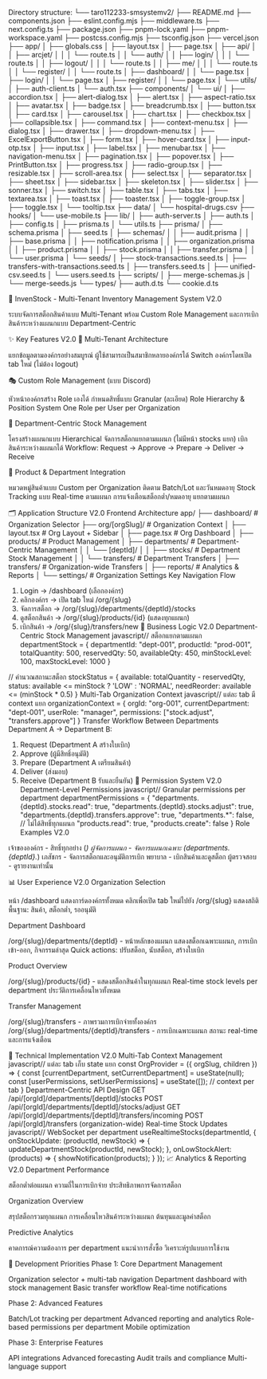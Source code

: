 Directory structure:
└── taro112233-smsystemv2/
    ├── README.md
    ├── components.json
    ├── eslint.config.mjs
    ├── middleware.ts
    ├── next.config.ts
    ├── package.json
    ├── pnpm-lock.yaml
    ├── pnpm-workspace.yaml
    ├── postcss.config.mjs
    ├── tsconfig.json
    ├── vercel.json
    ├── app/
    │   ├── globals.css
    │   ├── layout.tsx
    │   ├── page.tsx
    │   ├── api/
    │   │   ├── arcjet/
    │   │   │   └── route.ts
    │   │   └── auth/
    │   │       ├── login/
    │   │       │   └── route.ts
    │   │       ├── logout/
    │   │       │   └── route.ts
    │   │       ├── me/
    │   │       │   └── route.ts
    │   │       └── register/
    │   │           └── route.ts
    │   ├── dashboard/
    │   │   └── page.tsx
    │   ├── login/
    │   │   └── page.tsx
    │   ├── register/
    │   │   └── page.tsx
    │   └── utils/
    │       ├── auth-client.ts
    │       └── auth.tsx
    ├── components/
    │   └── ui/
    │       ├── accordion.tsx
    │       ├── alert-dialog.tsx
    │       ├── alert.tsx
    │       ├── aspect-ratio.tsx
    │       ├── avatar.tsx
    │       ├── badge.tsx
    │       ├── breadcrumb.tsx
    │       ├── button.tsx
    │       ├── card.tsx
    │       ├── carousel.tsx
    │       ├── chart.tsx
    │       ├── checkbox.tsx
    │       ├── collapsible.tsx
    │       ├── command.tsx
    │       ├── context-menu.tsx
    │       ├── dialog.tsx
    │       ├── drawer.tsx
    │       ├── dropdown-menu.tsx
    │       ├── ExcelExportButton.tsx
    │       ├── form.tsx
    │       ├── hover-card.tsx
    │       ├── input-otp.tsx
    │       ├── input.tsx
    │       ├── label.tsx
    │       ├── menubar.tsx
    │       ├── navigation-menu.tsx
    │       ├── pagination.tsx
    │       ├── popover.tsx
    │       ├── PrintButton.tsx
    │       ├── progress.tsx
    │       ├── radio-group.tsx
    │       ├── resizable.tsx
    │       ├── scroll-area.tsx
    │       ├── select.tsx
    │       ├── separator.tsx
    │       ├── sheet.tsx
    │       ├── sidebar.tsx
    │       ├── skeleton.tsx
    │       ├── slider.tsx
    │       ├── sonner.tsx
    │       ├── switch.tsx
    │       ├── table.tsx
    │       ├── tabs.tsx
    │       ├── textarea.tsx
    │       ├── toast.tsx
    │       ├── toaster.tsx
    │       ├── toggle-group.tsx
    │       ├── toggle.tsx
    │       └── tooltip.tsx
    ├── data/
    │   └── hospital-drugs.csv
    ├── hooks/
    │   └── use-mobile.ts
    ├── lib/
    │   ├── auth-server.ts
    │   ├── auth.ts
    │   ├── config.ts
    │   ├── prisma.ts
    │   └── utils.ts
    ├── prisma/
    │   ├── schema.prisma
    │   ├── seed.ts
    │   ├── schemas/
    │   │   ├── audit.prisma
    │   │   ├── base.prisma
    │   │   ├── notification.prisma
    │   │   ├── organization.prisma
    │   │   ├── product.prisma
    │   │   ├── stock.prisma
    │   │   ├── transfer.prisma
    │   │   └── user.prisma
    │   └── seeds/
    │       ├── stock-transactions.seed.ts
    │       ├── transfers-with-transactions.seed.ts
    │       ├── transfers.seed.ts
    │       ├── unified-csv.seed.ts
    │       └── users.seed.ts
    ├── scripts/
    │   ├── merge-schemas.js
    │   └── merge-seeds.js
    └── types/
        ├── auth.d.ts
        └── cookie.d.ts


🏢 InvenStock - Multi-Tenant Inventory Management System V2.0

ระบบจัดการสต็อกสินค้าแบบ Multi-Tenant พร้อม Custom Role Management และการเบิกสินค้าระหว่างแผนกแบบ Department-Centric

✨ Key Features V2.0
🏢 Multi-Tenant Architecture

แยกข้อมูลตามองค์กรอย่างสมบูรณ์
ผู้ใช้สามารถเป็นสมาชิกหลายองค์กรได้
Switch องค์กรโดยเปิด tab ใหม่ (ไม่ต้อง logout)

🎭 Custom Role Management (แบบ Discord)

หัวหน้าองค์กรสร้าง Role เองได้
กำหนดสิทธิ์แบบ Granular (ละเอียด)
Role Hierarchy & Position System
One Role per User per Organization

🏬 Department-Centric Stock Management

โครงสร้างแผนกแบบ Hierarchical
จัดการสต็อกแยกตามแผนก (ไม่มีหน้า stocks แยก)
เบิกสินค้าระหว่างแผนกได้
Workflow: Request → Approve → Prepare → Deliver → Receive

💼 Product & Department Integration

หมวดหมู่สินค้าแบบ Custom per Organization
ติดตาม Batch/Lot และวันหมดอายุ
Stock Tracking แบบ Real-time ตามแผนก
การแจ้งเตือนสต็อกต่ำ/หมดอายุ แยกตามแผนก

🗂️ Application Structure V2.0
Frontend Architecture
app/
├── dashboard/                   # Organization Selector
├── org/[orgSlug]/              # Organization Context
│   ├── layout.tsx              # Org Layout + Sidebar
│   ├── page.tsx                # Org Dashboard
│   ├── products/               # Product Management
│   ├── departments/            # Department-Centric Management
│   │   └── [deptId]/
│   │       ├── stocks/         # Department Stock Management
│   │       └── transfers/      # Department Transfers
│   ├── transfers/              # Organization-wide Transfers
│   ├── reports/                # Analytics & Reports
│   └── settings/               # Organization Settings
Key Navigation Flow
1. Login → /dashboard (เลือกองค์กร)
2. คลิกองค์กร → เปิด tab ใหม่ /org/{slug}
3. จัดการสต็อก → /org/{slug}/departments/{deptId}/stocks
4. ดูสต็อกสินค้า → /org/{slug}/products/{id} (แสดงทุกแผนก)
5. เบิกสินค้า → /org/{slug}/transfers/new
🎯 Business Logic V2.0
Department-Centric Stock Management
javascript// สต็อกแยกตามแผนก
departmentStock = {
  departmentId: "dept-001",
  productId: "prod-001", 
  totalQuantity: 500,
  reservedQty: 50,
  availableQty: 450,
  minStockLevel: 100,
  maxStockLevel: 1000
}

// คำนวณสถานะสต็อก
stockStatus = {
  available: totalQuantity - reservedQty,
  status: available <= minStock ? 'LOW' : 'NORMAL',
  needReorder: available <= (minStock * 0.5)
}
Multi-Tab Organization Context
javascript// แต่ละ tab มี context แยก
organizationContext = {
  orgId: "org-001",
  currentDepartment: "dept-001", 
  userRole: "manager",
  permissions: ["stock.adjust", "transfers.approve"]
}
Transfer Workflow Between Departments
Department A → Department B:
1. Request (Department A สร้างใบเบิก)
2. Approve (ผู้มีสิทธิ์อนุมัติ)
3. Prepare (Department A เตรียมสินค้า)
4. Deliver (ส่งมอบ)
5. Receive (Department B รับและยืนยัน)
🔐 Permission System V2.0
Department-Level Permissions
javascript// Granular permissions per department
departmentPermissions = {
  "departments.{deptId}.stocks.read": true,
  "departments.{deptId}.stocks.adjust": true,
  "departments.{deptId}.transfers.approve": true,
  "departments.*": false, // ไม่ได้สิทธิ์ทุกแผนก
  "products.read": true,
  "products.create": false
}
Role Examples V2.0

เจ้าขององค์กร - สิทธิ์ทุกอย่าง (*)
ผู้จัดการแผนก - จัดการแผนกเฉพาะ (departments.{deptId}.*)
เภสัชกร - จัดการสต็อกและอนุมัติการเบิก
พยาบาล - เบิกสินค้าและดูสต็อก
ผู้ตรวจสอบ - ดูรายงานเท่านั้น

📊 User Experience V2.0
Organization Selection

หน้า /dashboard แสดงการ์ดองค์กรทั้งหมด
คลิกเพื่อเปิด tab ใหม่ไปยัง /org/{slug}
แสดงสถิติพื้นฐาน: สินค้า, สต็อกต่ำ, รออนุมัติ

Department Dashboard

/org/{slug}/departments/{deptId} - หน้าหลักของแผนก
แสดงสต็อกเฉพาะแผนก, การเบิกเข้า-ออก, กิจกรรมล่าสุด
Quick actions: ปรับสต็อก, นับสต็อก, สร้างใบเบิก

Product Overview

/org/{slug}/products/{id} - แสดงสต็อกสินค้าในทุกแผนก
Real-time stock levels per department
ประวัติการเคลื่อนไหวทั้งหมด

Transfer Management

/org/{slug}/transfers - ภาพรวมการเบิกจ่ายทั้งองค์กร
/org/{slug}/departments/{deptId}/transfers - การเบิกเฉพาะแผนก
สถานะ real-time และการแจ้งเตือน

🚀 Technical Implementation V2.0
Multi-Tab Context Management
javascript// แต่ละ tab เก็บ state แยก
const OrgProvider = ({ orgSlug, children }) => {
  const [currentDepartment, setCurrentDepartment] = useState(null);
  const [userPermissions, setUserPermissions] = useState([]);
  // context per tab
}
Department-Centric API Design
GET /api/[orgId]/departments/[deptId]/stocks
POST /api/[orgId]/departments/[deptId]/stocks/adjust
GET /api/[orgId]/departments/[deptId]/transfers/incoming
POST /api/[orgId]/transfers (organization-wide)
Real-time Stock Updates
javascript// WebSocket per department
useRealtimeStocks(departmentId, {
  onStockUpdate: (productId, newStock) => {
    updateDepartmentStock(productId, newStock);
  },
  onLowStockAlert: (products) => {
    showNotification(products);
  }
});
📈 Analytics & Reporting V2.0
Department Performance

สต็อกต่ำต่อแผนก
ความถี่ในการเบิกจ่าย
ประสิทธิภาพการจัดการสต็อก

Organization Overview

สรุปสต็อกรวมทุกแผนก
การเคลื่อนไหวสินค้าระหว่างแผนก
ต้นทุนและมูลค่าสต็อก

Predictive Analytics

คาดการณ์ความต้องการ per department
แนะนำการสั่งซื้อ
วิเคราะห์รูปแบบการใช้งาน


🎯 Development Priorities
Phase 1: Core Department Management

Organization selector + multi-tab navigation
Department dashboard with stock management
Basic transfer workflow
Real-time notifications

Phase 2: Advanced Features

Batch/Lot tracking per department
Advanced reporting and analytics
Role-based permissions per department
Mobile optimization

Phase 3: Enterprise Features

API integrations
Advanced forecasting
Audit trails and compliance
Multi-language support